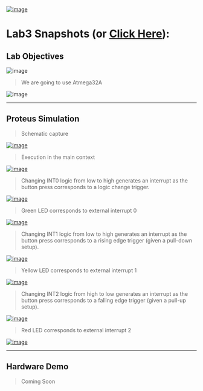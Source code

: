 [![image](https://drive.google.com/uc?export=view&id=1_YGQ-gzeswWMduxpPEz-YbqObp3yRlcx)](https://drive.google.com/drive/folders/1wZy68Ex8rlq03KqkiU0p7P2DxblKNMC5)

# Lab3 Snapshots (or [Click Here](https://drive.google.com/drive/folders/1wZy68Ex8rlq03KqkiU0p7P2DxblKNMC5)):

## Lab Objectives

![image](https://drive.google.com/uc?export=view&id=1qsWNiCT4y2sVADLxippjPc-eZY7YU8Fe)

> We are going to use Atmega32A

![image](https://drive.google.com/uc?export=view&id=1jM_IZ1qaffwMQK12rpeLQ3_WyQQ8Vn79)

---

## Proteus Simulation

> Schematic capture

[![image](https://drive.google.com/uc?export=view&id=1e8iphpT8q_gVO-GeigKV-SLw2Abidvc5)](https://drive.google.com/file/d/1e8iphpT8q_gVO-GeigKV-SLw2Abidvc5/view)

> Execution in the main context

[![image](https://drive.google.com/uc?export=view&id=1YgDFTHk7gBbafo6g644hg8UtnURVPM1a)](https://drive.google.com/file/d/1YgDFTHk7gBbafo6g644hg8UtnURVPM1a/view)

> Changing INT0 logic from low to high generates an interrupt as the button press corresponds to a logic change trigger.

[![image](https://drive.google.com/uc?export=view&id=1Fo-0tgmdm4fy_f85LAWKl6CZIUHySFu5)](https://drive.google.com/file/d/1Fo-0tgmdm4fy_f85LAWKl6CZIUHySFu5/view)

> Green LED corresponds to external interrupt 0

[![image](https://drive.google.com/uc?export=view&id=1LWhgbQklhUF8CL_Axl481cDmwQIl89yA)](https://drive.google.com/file/d/1LWhgbQklhUF8CL_Axl481cDmwQIl89yA/view)

> Changing INT1 logic from low to high generates an interrupt as the button press corresponds to a rising edge trigger (given a pull-down setup).

[![image](https://drive.google.com/uc?export=view&id=1sQQ8ezW6ih1GDPURBwJk09rzkARtT5lJ)](https://drive.google.com/file/d/1sQQ8ezW6ih1GDPURBwJk09rzkARtT5lJ/view)

> Yellow LED corresponds to external interrupt 1

[![image](https://drive.google.com/uc?export=view&id=1EwPAO_S2JXWKtK7FtZhg753GBcu5mXrH)](https://drive.google.com/file/d/1EwPAO_S2JXWKtK7FtZhg753GBcu5mXrH/view)

> Changing INT2 logic from high to low generates an interrupt as the button press corresponds to a falling edge trigger (given a pull-up setup).

[![image](https://drive.google.com/uc?export=view&id=1Xy_0B0sHrK49tipLwJYH_McMk2VdVUR2)](https://drive.google.com/file/d/1Xy_0B0sHrK49tipLwJYH_McMk2VdVUR2/view)

> Red LED corresponds to external interrupt 2

[![image](https://drive.google.com/uc?export=view&id=1uU3-oLI6KTxMkoTuf36YZ5gGbELuGmP2)](https://drive.google.com/file/d/1uU3-oLI6KTxMkoTuf36YZ5gGbELuGmP2/view)

---

## Hardware Demo

> Coming Soon
